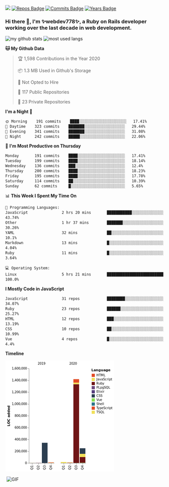 ![](https://visitor-badge.glitch.me/badge?page_id=webdev778.webdev778)
[![Repos Badge](https://badges.pufler.dev/repos/webdev778)](https://badges.pufler.dev)
[![Commits Badge](https://badges.pufler.dev/commits/monthly/webdev778)](https://badges.pufler.dev)
[![Years Badge](https://badges.pufler.dev/years/webdev778)](https://badges.pufler.dev)
### Hi there 👋, I'm ✨webdev778✨, a Ruby on Rails developer working over the last decade in web development.


![my github stats](https://github-readme-stats.vercel.app/api?username=webdev778&show_icons=true&theme=tokyonight&line_height=27)
![most used langs](https://github-readme-stats.vercel.app/api/top-langs/?username=webdev778&hide=css,html&theme=tokyonight)

<!--START_SECTION:waka-->
**🐱 My Github Data** 

> 🏆 1,598 Contributions in the Year 2020
 > 
> 📦 1.3 MB Used in Github's Storage 
 > 
> 🚫 Not Opted to Hire
 > 
> 📜 117 Public Repositories 
 > 
> 🔑 23 Private Repositories  
 > 
**I'm a Night 🦉** 

```text
🌞 Morning    191 commits    ████░░░░░░░░░░░░░░░░░░░░░   17.41% 
🌆 Daytime    323 commits    ███████░░░░░░░░░░░░░░░░░░   29.44% 
🌃 Evening    341 commits    ███████░░░░░░░░░░░░░░░░░░   31.08% 
🌙 Night      242 commits    █████░░░░░░░░░░░░░░░░░░░░   22.06%

```
📅 **I'm Most Productive on Thursday** 

```text
Monday       191 commits    ████░░░░░░░░░░░░░░░░░░░░░   17.41% 
Tuesday      199 commits    ████░░░░░░░░░░░░░░░░░░░░░   18.14% 
Wednesday    136 commits    ███░░░░░░░░░░░░░░░░░░░░░░   12.4% 
Thursday     200 commits    ████░░░░░░░░░░░░░░░░░░░░░   18.23% 
Friday       195 commits    ████░░░░░░░░░░░░░░░░░░░░░   17.78% 
Saturday     114 commits    ██░░░░░░░░░░░░░░░░░░░░░░░   10.39% 
Sunday       62 commits     █░░░░░░░░░░░░░░░░░░░░░░░░   5.65%

```


📊 **This Week I Spent My Time On** 

```text
💬 Programming Languages: 
JavaScript               2 hrs 20 mins       ███████████░░░░░░░░░░░░░░   43.74% 
Other                    1 hr 37 mins        ███████░░░░░░░░░░░░░░░░░░   30.26% 
YAML                     32 mins             ██░░░░░░░░░░░░░░░░░░░░░░░   10.1% 
Markdown                 13 mins             █░░░░░░░░░░░░░░░░░░░░░░░░   4.04% 
Ruby                     11 mins             █░░░░░░░░░░░░░░░░░░░░░░░░   3.64%

💻 Operating System: 
Linux                    5 hrs 21 mins       █████████████████████████   100.0%

```

**I Mostly Code in JavaScript** 

```text
JavaScript               31 repos            ████████░░░░░░░░░░░░░░░░░   34.07% 
Ruby                     23 repos            ██████░░░░░░░░░░░░░░░░░░░   25.27% 
HTML                     12 repos            ███░░░░░░░░░░░░░░░░░░░░░░   13.19% 
CSS                      10 repos            ██░░░░░░░░░░░░░░░░░░░░░░░   10.99% 
Vue                      4 repos             █░░░░░░░░░░░░░░░░░░░░░░░░   4.4%

```


**Timeline**

![Chart not found](https://raw.githubusercontent.com/webdev778/webdev778/master/charts/bar_graph.png) 


<!--END_SECTION:waka-->

<img align="right" alt="GIF" src="https://github.com/webdev778/webdev778/blob/main/code.gif?raw=true" width="500" height="320" />

<!--
**webdev778/webdev778** is a ✨ _special_ ✨ repository because its `README.md` (this file) appears on your GitHub profile.

Here are some ideas to get you started:

- 🔭 I’m currently working on ...
- 🌱 I’m currently learning ...
- 👯 I’m looking to collaborate on ...
- 🤔 I’m looking for help with ...
- 💬 Ask me about ...
- 📫 How to reach me: ...
- 😄 Pronouns: ...
- ⚡ Fun fact: ...
-->
